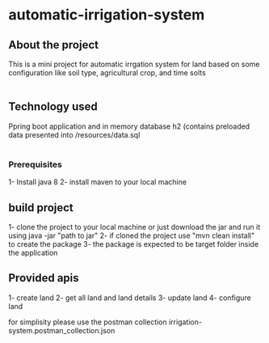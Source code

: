 # automatic-irrigation-system


## About the project 
This is a mini project for automatic irrgation system for land based on some configuration like soil type, agricultural crop, and time solts
<br/><br/>
## Technology used
Ppring boot application and in memory database h2 (contains preloaded data presented into /resources/data.sql <br/>
 <br/>
 
### Prerequisites<br/>
1- Install java 8
2- install maven to your local machine

 ## build project<br/>
 1- clone the project to your local machine or just download the jar and run it using java -jar "path to jar" 
 2- if cloned the project use "mvn clean install" to create the package 
 3- the package is expected to be target folder inside the application
 
## Provided apis 
1- create land
2- get all land and land details 
3- update land 
4- configure land


for simplisity please use the postman collection irrigation-system.postman_collection.json 
